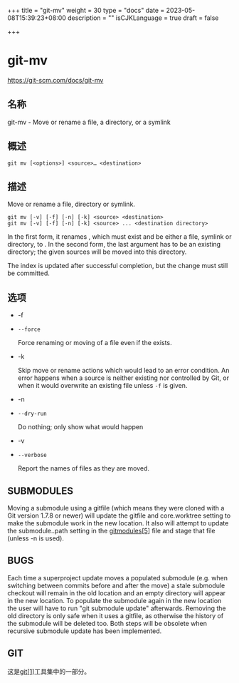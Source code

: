 +++
title = "git-mv"
weight = 30
type = "docs"
date = 2023-05-08T15:39:23+08:00
description = ""
isCJKLanguage = true
draft = false

+++

# git-mv

https://git-scm.com/docs/git-mv

## 名称

git-mv - Move or rename a file, a directory, or a symlink

## 概述

```
git mv [<options>] <source>… <destination>
```

## 描述

Move or rename a file, directory or symlink.

```
git mv [-v] [-f] [-n] [-k] <source> <destination>
git mv [-v] [-f] [-n] [-k] <source> ... <destination directory>
```

In the first form, it renames <source>, which must exist and be either a file, symlink or directory, to <destination>. In the second form, the last argument has to be an existing directory; the given sources will be moved into this directory.

The index is updated after successful completion, but the change must still be committed.

## 选项

- -f

- `--force`

  Force renaming or moving of a file even if the <destination> exists.

- -k

  Skip move or rename actions which would lead to an error condition. An error happens when a source is neither existing nor controlled by Git, or when it would overwrite an existing file unless `-f` is given.

- -n

- `--dry-run`

  Do nothing; only show what would happen

- -v

- `--verbose`

  Report the names of files as they are moved.

## SUBMODULES

Moving a submodule using a gitfile (which means they were cloned with a Git version 1.7.8 or newer) will update the gitfile and core.worktree setting to make the submodule work in the new location. It also will attempt to update the submodule.<name>.path setting in the [gitmodules[5]](../../5/gitmodules) file and stage that file (unless -n is used).

## BUGS

Each time a superproject update moves a populated submodule (e.g. when switching between commits before and after the move) a stale submodule checkout will remain in the old location and an empty directory will appear in the new location. To populate the submodule again in the new location the user will have to run "git submodule update" afterwards. Removing the old directory is only safe when it uses a gitfile, as otherwise the history of the submodule will be deleted too. Both steps will be obsolete when recursive submodule update has been implemented.

## GIT

  这是[git[1]](../../Git)工具集中的一部分。
